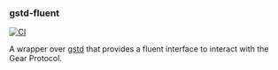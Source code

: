 ### gstd-fluent

[![CI](https://github.com/gear-foundation/gstd-fluent/actions/workflows/ci.yml/badge.svg)](https://github.com/gear-foundation/gstd-fluent/actions/workflows/ci.yml)

A wrapper over [gstd](https://github.com/gear-tech/gear/tree/master/gstd)
that provides a fluent interface to interact with the Gear Protocol.
